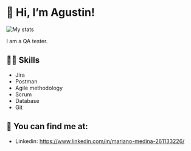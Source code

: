 # 👋 Hi, I’m Agustin!
![My stats](https://github-readme-stats.vercel.app/api?username=tunombredeusuario&count_private=true&show_icons=true&theme=radical)

I am a QA tester.

## 💪🏼 Skills
- Jira
- Postman
- Agile methodology
- Scrum
- Database
- Git

## 👀 You can find me at:
- Linkedin: https://www.linkedin.com/in/mariano-medina-261133226/
